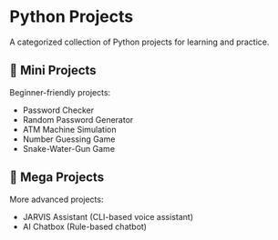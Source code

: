 # Python Projects

A categorized collection of Python projects for learning and practice.

## 📁 Mini Projects
Beginner-friendly projects:
- Password Checker
- Random Password Generator
- ATM Machine Simulation
- Number Guessing Game
- Snake-Water-Gun Game

## 📁 Mega Projects
More advanced projects:
- JARVIS Assistant (CLI-based voice assistant)
- AI Chatbox (Rule-based chatbot)
